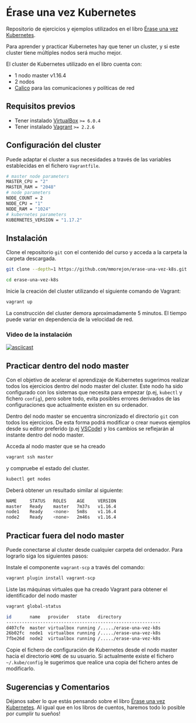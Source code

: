 # Érase una vez Kubernetes

Repositorio de ejercicios y ejemplos utilizados en el libro [Érase una vez Kubernetes](https://leanpub.com/erase-una-vez-kubernetes).

Para aprender y practicar Kubernetes hay que tener un cluster, y si este cluster tiene múltiples nodos será mucho mejor.

El cluster de Kubernetes utilizado en el libro cuenta con:

* 1 nodo master v1.16.4
* 2 nodos
* [Calico](https://www.projectcalico.org) para las comunicaciones y políticas de red

## Requisitos previos

* Tener instalado [VirtualBox](https://www.virtualbox.org/wiki/Downloads)  `>= 6.0.4`
* Tener instalado [Vagrant](https://www.vagrantup.com/downloads.html) `>= 2.2.6`

## Configuración del cluster

Puede adaptar el cluster a sus necesidades a través de las variables establecidas en el fichero `Vagrantfile`.

```bash
# master node parameters
MASTER_CPU = "2"
MASTER_RAM = "2048"
# node parameters
NODE_COUNT = 2
NODE_CPU = "1"
NODE_RAM = "1024"
# kubernetes parameters
KUBERNETES_VERSION = "1.17.2"
```

## Instalación

Clone el repositorio `git` con el contenido del curso y acceda a la carpeta la carpeta descargada.

```bash
git clone --depth=1 https://github.com/mmorejon/erase-una-vez-k8s.git

cd erase-una-vez-k8s
```

Inicie la creación del cluster utilizando el siguiente comando de Vagrant:

```bash
vagrant up
```

La construcción del cluster demora aproximadamente 5 minutos. El tiempo puede variar en dependencia de la velocidad de red.

### Video de la instalación

[![asciicast](https://asciinema.org/a/297390.svg)](https://asciinema.org/a/297390)

## Practicar dentro del nodo master

Con el objetivo de acelerar el aprendizaje de Kubernetes sugerimos realizar todos los ejercicios dentro del nodo master del cluster. Este nodo ha sido configurado con los sistemas que necesita para empezar (p.ej, `kubectl` y fichero `config`), pero sobre todo, evita posibles errores derivados de las configuraciones que actualmente existen en su ordenador.

Dentro del nodo master se encuentra sincronizado el directorio `git` con todos los ejercicios. De esta forma podrá modificar o crear nuevos ejemplos desde su editor preferido (p.ej [VSCode](https://code.visualstudio.com)) y los cambios se reflejarán al instante dentro del nodo master.

Acceda al nodo master que se ha creado

```bash
vagrant ssh master
```

y compruebe el estado del cluster.

```bash
kubectl get nodes
```

Deberá obtener un resultado similar al siguiente:

```bash
NAME     STATUS   ROLES    AGE     VERSION
master   Ready    master   7m37s   v1.16.4
node1    Ready    <none>   5m8s    v1.16.4
node2    Ready    <none>   2m46s   v1.16.4
```

## Practicar fuera del nodo master

Puede conectarse al cluster desde cualquier carpeta del ordenador. Para lograrlo siga los siguientes pasos:

Instale el componente `vagrant-scp` a través del comando:

```bash
vagrant plugin install vagrant-scp
```

Liste las máquinas virtuales que ha creado Vagrant para obtener el identificador del nodo master

```bash
vagrant global-status

id       name   provider   state   directory
-----------------------------------------------------------
d407cfe  master virtualbox running /...../erase-una-vez-k8s
26b02fc  node1  virtualbox running /...../erase-una-vez-k8s
7fbe26d  node2  virtualbox running /...../erase-una-vez-k8s
```

Copie el fichero de configuración de Kubernetes desde el nodo master hacia el directorio `HOME` de su usuario. Si actualmente existe el fichero `~/.kube/config` le sugerimos que realice una copia del fichero antes de modificarlo.

## Sugerencias y Comentarios

Déjanos saber lo que estás pensando sobre el libro [Érase una vez Kubernetes](https://leanpub.com/erase-una-vez-kubernetes). Al igual que en los libros de cuentos, haremos todo lo posible por cumplir tu sueños!
